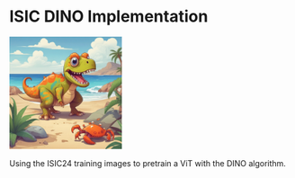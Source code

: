 # ISIC DINO Implementation

<img src="docs/dinocrab.png" width="200" height="200">

Using the ISIC24 training images to pretrain a ViT with the DINO algorithm.